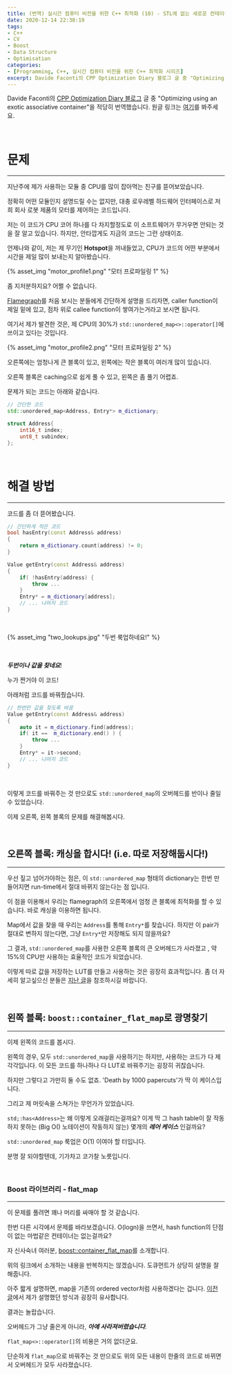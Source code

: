 ```yaml
---
title: (번역) 실시간 컴퓨터 비전을 위한 C++ 최적화 (10) - STL에 없는 새로운 컨테이너
date: 2020-12-14 22:38:19
tags: 
- C++
- CV
- Boost
- Data Structure
- Optimisation
categories: 
- [Programming, C++, 실시간 컴퓨터 비전을 위한 C++ 최적화 시리즈]
excerpt: Davide Faconti의 CPP Optimization Diary 블로그 글 중 "Optimizing using an exotic associative container`"을 적당히 번역했습니다.
---
```


Davide Faconti의 [CPP Optimization Diary 블로그](https://cpp-optimizations.netlify.app/) 글 중 "Optimizing using an exotic associative container"을 적당히 번역했습니다. 원글 링크는 [여기](https://cpp-optimizations.netlify.app/boost_flatmap/)를 봐주세요.

<br>

# 문제
---

지난주에 제가 사용하는 모듈 중 CPU를 많이 잡아먹는 친구를 뜯어보았습니다.

정확히 어떤 모듈인지 설명드릴 수는 없지만, 대충 로우레벨 하드웨어 인터페이스로 저희 회사 로봇 제품의 모터를 제어하는 코드입니다.

저는 이 코드가 CPU 코어 하나를 다 차지할정도로 이 소프트웨어가 무거우면 안되는 것을 잘 알고 있습니다. 하지만, 안타깝게도 지금의 코드는 그런 상태이죠.

언제나와 같이, 저는 제 무기인 **Hotspot**을 꺼내들었고, CPU가 코드의 어떤 부분에서 시간을 제일 많이 보내는지 알아봤습니다.

{% asset_img "motor_profile1.png" "모터 프로파일링 1" %}

좀 지저분하지요? 어쩔 수 없습니다.

[Flamegraph](http://www.brendangregg.com/flamegraphs.html)를 처음 보시는 분들에게 간단하게 설명을 드리자면, caller function이 제일 밑에 있고, 점차 위로 callee function이 쌓여가는거라고 보시면 됩니다.

여기서 제가 발견한 것은, 제 CPU의 30%가 `std::unordered_map<>::operator[]`에 쓰이고 있다는 것입니다.

{% asset_img "motor_profile2.png" "모터 프로파일링 2" %}

오른쪽에는 엄청나게 큰 블록이 있고, 왼쪽에는 작은 블록이 여러개 많이 있습니다.

오른쪽 블록은 caching으로 쉽게 풀 수 있고, 왼쪽은 좀 풀기 어렵죠.

문제가 되는 코드는 아래와 같습니다.

```C++
// 간단한 코드
std::unordered_map<Address, Entry*> m_dictionary;

struct Address{
    int16_t index;
    unt8_t subindex;
};
```
<br>

# 해결 방법
---

코드를 좀 더 뜯어봤습니다.

```C++
// 간단하게 적은 코드
bool hasEntry(const Address& address) 
{
    return m_dictionary.count(address) != 0;
}

Value getEntry(const Address& address) 
{
    if( !hasEntry(address) {
        throw ...
    }
    Entry* = m_dictionary[address];
    // ... 나머지 코드
}
```

<br>


{% asset_img "two_lookups.jpg" "두번 룩업하네요!" %}

<br>

***두번이나 값을 찾네요***! 

누가 짠거야 이 코드!

아래처럼 코드를 바꿔줬습니다.

```C++
// 한번만 값을 찾도록 바꿈
Value getEntry(const Address& address) 
{
    auto it = m_dictionary.find(address);
    if( it ==  m_dictionary.end() ) {
        throw ...
    }
    Entry* = it->second;
    // ... 나머지 코드
}
```

<br>

이렇게 코드를 바꿔주는 것 만으로도 `std::unordered_map`의 오버헤드를 반이나 줄일 수 있었습니다.

이제 오른쪽, 왼쪽 블록의 문제를 해결해봅시다.

<br>

## 오른쪽 블록: 캐싱을 합시다! (i.e. 따로 저장해둡시다!)
---

우선 짚고 넘어가야하는 점은, 이 `std::unordered_map` 형태의 dictionary는 한번 만들어지면 run-time에서 절대 바뀌지 않는다는 점 입니다.

이 점을 이용해서 우리는 flamegraph의 오른쪽에서 엄청 큰 블록에 최적화를 할 수 있습니다. 바로 캐싱을 이용하면 됩니다. 

Map에서 값을 찾을 때 우리는 `Address`를 통해 `Entry*`를 찾습니다. 하지만 이 pair가 절대로 변하지 않는다면, 그냥 `Entry*`만 저장해도 되지 않을까요?

그 결과, `std::unordered_map`를 사용한 오른쪽 블록의 큰 오버헤드가 사라졌고 , 약 15%의 CPU만 사용하는 효율적인 코드가 되었습니다.

이렇게 따로 값을 저장하는 LUT를 만들고 사용하는 것은 굉장히 효과적입니다. 좀 더 자세히 알고싶으신 분들은 [지난 글](https://changh95.github.io/20201211-dont-compute-twice/)을 참조하시길 바랍니다.

<br>

## 왼쪽 블록: `boost::container_flat_map`로 광명찾기
---

이제 왼쪽의 코드를 봅시다. 

왼쪽의 경우, 모두 `std::unordered_map`을 사용하기는 하지만, 사용하는 코드가 다 제각각입니다. 이 모든 코드를 하나하나 다 LUT로 바꿔주기는 굉장히 귀찮습니다.

하지만 그렇다고 가만히 둘 수도 없죠. 'Death by 1000 papercuts'가 딱 이 케이스입니다.

그리고 제 머릿속을 스쳐가는 무언가가 있었습니다.

`std;:has<Address>`는 왜 이렇게 오래걸리는걸까요? 이게 딱 그 hash table이 잘 작동하지 못하는 (Big O() 노테이션이 작동하지 않는) 몇개의 ***레어 케이스*** 인걸까요?

`std::unordered_map` 룩업은 O(1) 이여야 할 터입니다. 

분명 잘 되야할텐데, 기가차고 코가찰 노릇입니다.

<br>

### Boost 라이브러리 - flat_map
---

이 문제를 풀려면 꽤나 머리를 싸매야 할 것 같습니다.

한번 다른 시각에서 문제를 바라보겠습니다. O(logn)을 쓰면서, hash function의 단점이 없는 마법같은 컨테이너는 없는걸까요?

자 신사숙녀 여러분, [boost::container_flat_map](https://www.boost.org/doc/libs/1_74_0/doc/html/container/non_standard_containers.html#container.non_standard_containers.flat_xxx)를 소개합니다.

위의 링크에서 소개하는 내용을 반복하지는 않겠습니다. 도큐먼트가 상당히 설명을 잘 해줍니다. 

아주 짧게 설명하면, map을 기존의 ordered vector처럼 사용하겠다는 겁니다. [이전 글](https://changh95.github.io/20201206-do-you-need-map/)에서 제가 설명했던 방식과 굉장히 유사합니다.

결과는 놀랍습니다.

오버헤드가 그냥 줄은게 아니라, ***아예 사라져버렸습니다***.

`flat_map<>::operator[]`의 비용은 거의 없더군요.

단순하게 `flat_map`으로 바꿔주는 것 만으로도 위의 모든 내용이 한줄의 코드로 바뀌면서 오버헤드가 모두 사라졌습니다.
